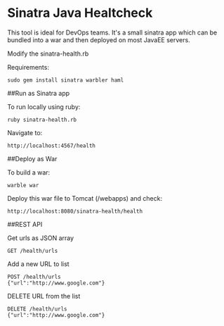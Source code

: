 # Sinatra Java Healtcheck

This tool is ideal for DevOps teams.
It's a small sinatra app which can be bundled into a war and then deployed on most JavaEE servers. 

Modify the sinatra-health.rb 

Requirements:
```
sudo gem install sinatra warbler haml
```

##Run as Sinatra app

To run locally using ruby:
```
ruby sinatra-health.rb 
```
Navigate to:
```
http://localhost:4567/health
```

##Deploy as War

To build a war:
```
warble war
```

Deploy this war file to Tomcat (/webapps) and check:
```
http://localhost:8080/sinatra-health/health
```

##REST API

Get urls as JSON array
```
GET /health/urls
```

Add a new URL to list
```
POST /health/urls
{"url":"http://www.google.com"}
```

DELETE URL from the list
```
DELETE /health/urls
{"url":"http://www.google.com"}
```

